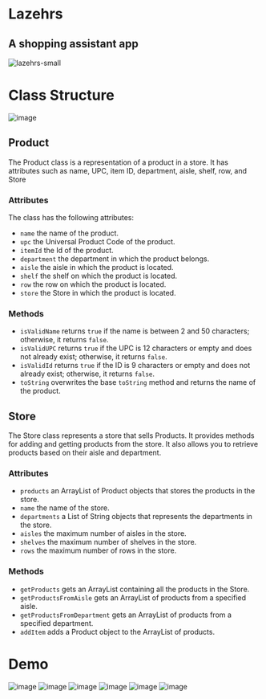 # Lazehrs
## A shopping assistant app
![lazehrs-small](https://user-images.githubusercontent.com/12515630/230989468-ff025b13-4737-46b6-9aa4-1b6935d5f535.png)

# Class Structure
![image](https://user-images.githubusercontent.com/12515630/230990287-3db8ed05-00b5-46be-832f-063084acbd14.png)

## Product
The Product class is a representation of a product in a store. 
It has attributes such as name, UPC, item ID, department, aisle, shelf, row, and Store

### Attributes
The class has the following attributes:

- `name` the name of the product.
- `upc` the Universal Product Code of the product.
- `itemId` the Id of the product.
- `department` the department in which the product belongs.
- `aisle` the aisle in which the product is located.
- `shelf` the shelf on which the product is located.
- `row` the row on which the product is located.
- `store` the Store in which the product is located.

### Methods
- `isValidName` returns `true` if the name is between 2 and 50 characters; otherwise, it returns `false`.
- `isValidUPC` returns `true` if the UPC is 12 characters or empty and does not already exist; otherwise, it returns `false`.
- `isValidId` returns `true` if the ID is 9 characters or empty and does not already exist; otherwise, it returns `false`.
- `toString` overwrites the base `toString` method and returns the name of the product.



## Store
The Store class represents a store that sells Products. It provides methods for adding and getting products from the store. It also allows you to retrieve products based on their aisle and department.


### Attributes
- `products` an ArrayList of Product objects that stores the products in the store.
- `name` the name of the store.
- `departments` a List of String objects that represents the departments in the store.
- `aisles` the maximum number of aisles in the store.
- `shelves` the maximum number of shelves in the store.
- `rows` the maximum number of rows in the store.

### Methods
- `getProducts` gets an ArrayList containing all the products in the Store.
- `getProductsFromAisle` gets an ArrayList of products from a specified aisle.
- `getProductsFromDepartment` gets an ArrayList of products from a specified department.
- `addItem` adds a Product object to the ArrayList of products.


# Demo
![image](https://user-images.githubusercontent.com/12515630/230990564-ccad33d4-85d0-4611-a102-71ff41c55228.png)
![image](https://user-images.githubusercontent.com/12515630/230994858-9bfe232f-80d3-4b0a-8cf2-b5557d115cc3.png)
![image](https://user-images.githubusercontent.com/12515630/230994954-02509dc0-4806-4fe2-ba1f-e6de9a0ef3df.png)
![image](https://user-images.githubusercontent.com/12515630/230994996-a93abf77-df42-4d89-8dfd-f86f5639e0f1.png)
![image](https://user-images.githubusercontent.com/12515630/230995012-7f695090-5d3d-4f63-a846-57b15d44dff9.png)
![image](https://user-images.githubusercontent.com/12515630/230995073-ca04b9b4-d612-4543-b808-f3d5e1e2ea4d.png)





